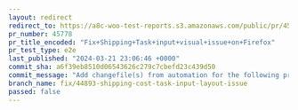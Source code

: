 ```yaml
---
layout: redirect
redirect_to: https://a8c-woo-test-reports.s3.amazonaws.com/public/pr/45778/e2e/index.html
pr_number: 45778
pr_title_encoded: "Fix+Shipping+Task+input+visual+issue+on+Firefox"
pr_test_type: e2e
last_published: "2024-03-21 23:06:46 +0000"
commit_sha: a6f39eb8510d06543626c279c7cbefd23c439d50
commit_message: "Add changefile(s) from automation for the following project(s): wooco…"
branch_name: fix/44893-shipping-cost-task-input-layout-issue
passed: false
---
```


